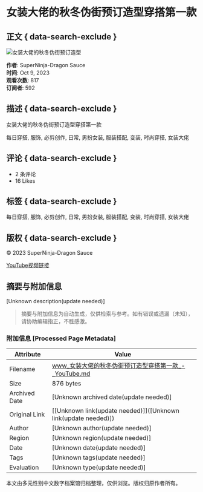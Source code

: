 # 女装大佬的秋冬伪街预订造型穿搭第一款

## 正文 { data-search-exclude }


![女装大佬的秋冬伪街预订造型](https://i.ytimg.com/vi/Biii4l597G8/hqdefault.jpg?sqp=-oaymwEmCKgBEF5IWvKriqkDGQgBFQAAiEIYAdgBAeIBCggYEAIYBjgBQAE=&rs=AOn4CLDsBWXIREUAuCKgHtPFWr-WRzSmdA)

**作者**: SuperNinja-Dragon Sauce  
**时间**: Oct 9, 2023  
**观看次数**: 817  
**订阅者**: 592

## 描述 { data-search-exclude }

女装大佬的秋冬伪街预订造型穿搭第一款

每日穿搭, 服饰, 必剪创作, 日常, 男扮女装, 服装搭配, 变装, 时尚穿搭, 女装大佬

## 评论  { data-search-exclude }
* 2 条评论
* 16 Likes

## 标签  { data-search-exclude }
每日穿搭, 服饰, 必剪创作, 日常, 男扮女装, 服装搭配, 变装, 时尚穿搭, 女装大佬

## 版权  { data-search-exclude }
© 2023 SuperNinja-Dragon Sauce

[YouTube视频链接](https://www.youtube.com/watch?v=Biii4l597G8)
<!-- tcd_original_link https://www.youtube.com/watch?v=0jhasPMLG_I -->


## 摘要与附加信息

<!-- tcd_abstract -->
[Unknown description(update needed)]
<!-- tcd_abstract_end -->

> 摘要与附加信息为自动生成，仅供检索与参考。如有错误或遗漏（未知），请协助编辑指正，不胜感激。

### 附加信息 [Processed Page Metadata]

| Attribute       | Value                                  |
|-----------------|----------------------------------------|
| Filename        | www_女装大佬的秋冬伪街预订造型穿搭第一款_-_YouTube.md                             |
| Size            | 876 bytes                           |
| Archived Date   | [Unknown archived date(update needed)]                             |
| Original Link   | [[Unknown link(update needed)]]([Unknown link(update needed)])                       |
| Author          | [Unknown author(update needed)]                               |
| Region          | [Unknown region(update needed)]                               |
| Date            | [Unknown date(update needed)]                                 |
| Tags            | [Unknown tags(update needed)]                                 |
| Evaluation            | [Unknown type(update needed)]                                 |
<!-- tcd_table_end -->

本文由多元性别中文数字档案馆归档整理，仅供浏览。版权归原作者所有。
